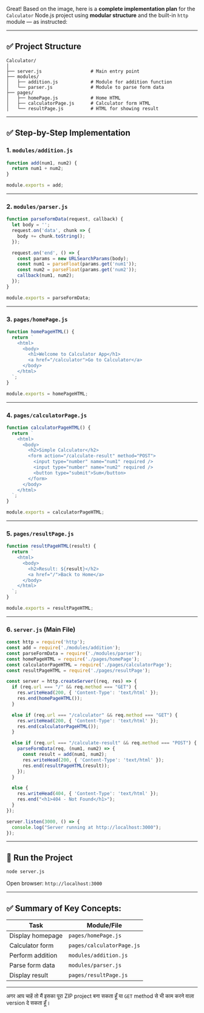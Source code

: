 Great! Based on the image, here is a **complete implementation plan** for the `Calculator` Node.js project using **modular structure** and the built-in `http` module — as instructed:

---

## ✅ Project Structure

```
Calculator/
│
├── server.js                  # Main entry point
├── modules/
│   ├── addition.js            # Module for addition function
│   └── parser.js              # Module to parse form data
├── pages/
│   ├── homePage.js            # Home HTML
│   ├── calculatorPage.js      # Calculator form HTML
│   └── resultPage.js          # HTML for showing result
```

---

## ✅ Step-by-Step Implementation

### 1. `modules/addition.js`

```js
function add(num1, num2) {
  return num1 + num2;
}

module.exports = add;
```

---

### 2. `modules/parser.js`

```js
function parseFormData(request, callback) {
  let body = '';
  request.on('data', chunk => {
    body += chunk.toString();
  });

  request.on('end', () => {
    const params = new URLSearchParams(body);
    const num1 = parseFloat(params.get('num1'));
    const num2 = parseFloat(params.get('num2'));
    callback(num1, num2);
  });
}

module.exports = parseFormData;
```

---

### 3. `pages/homePage.js`

```js
function homePageHTML() {
  return `
    <html>
      <body>
        <h1>Welcome to Calculator App</h1>
        <a href="/calculator">Go to Calculator</a>
      </body>
    </html>
  `;
}

module.exports = homePageHTML;
```

---

### 4. `pages/calculatorPage.js`

```js
function calculatorPageHTML() {
  return `
    <html>
      <body>
        <h2>Simple Calculator</h2>
        <form action="/calculate-result" method="POST">
          <input type="number" name="num1" required />
          <input type="number" name="num2" required />
          <button type="submit">Sum</button>
        </form>
      </body>
    </html>
  `;
}

module.exports = calculatorPageHTML;
```

---

### 5. `pages/resultPage.js`

```js
function resultPageHTML(result) {
  return `
    <html>
      <body>
        <h2>Result: ${result}</h2>
        <a href="/">Back to Home</a>
      </body>
    </html>
  `;
}

module.exports = resultPageHTML;
```

---

### 6. `server.js` (Main File)

```js
const http = require('http');
const add = require('./modules/addition');
const parseFormData = require('./modules/parser');
const homePageHTML = require('./pages/homePage');
const calculatorPageHTML = require('./pages/calculatorPage');
const resultPageHTML = require('./pages/resultPage');

const server = http.createServer((req, res) => {
  if (req.url === "/" && req.method === "GET") {
    res.writeHead(200, { 'Content-Type': 'text/html' });
    res.end(homePageHTML());
  }

  else if (req.url === "/calculator" && req.method === "GET") {
    res.writeHead(200, { 'Content-Type': 'text/html' });
    res.end(calculatorPageHTML());
  }

  else if (req.url === "/calculate-result" && req.method === "POST") {
    parseFormData(req, (num1, num2) => {
      const result = add(num1, num2);
      res.writeHead(200, { 'Content-Type': 'text/html' });
      res.end(resultPageHTML(result));
    });
  }

  else {
    res.writeHead(404, { 'Content-Type': 'text/html' });
    res.end("<h1>404 - Not Found</h1>");
  }
});

server.listen(3000, () => {
  console.log("Server running at http://localhost:3000");
});
```

---

## 🧪 Run the Project

```bash
node server.js
```

Open browser: `http://localhost:3000`

---

## ✅ Summary of Key Concepts:

| Task             | Module/File               |
| ---------------- | ------------------------- |
| Display homepage | `pages/homePage.js`       |
| Calculator form  | `pages/calculatorPage.js` |
| Perform addition | `modules/addition.js`     |
| Parse form data  | `modules/parser.js`       |
| Display result   | `pages/resultPage.js`     |

---

अगर आप चाहें तो मैं इसका पूरा ZIP project बना सकता हूँ या `GET` method से भी काम करने वाला version दे सकता हूँ।
